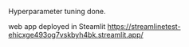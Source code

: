 Hyperparameter tuning done.

web app deployed in Steamlit
https://streamlinetest-ehicxge493og7vskbyh4bk.streamlit.app/

